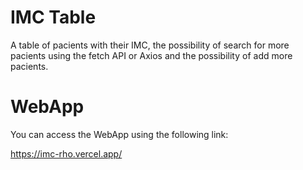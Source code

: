 # IMC Table
A table of pacients with their IMC, the possibility of search for more pacients using the fetch API or Axios and the possibility of add more pacients.

# WebApp
You can access the WebApp using the following link:

  <https://imc-rho.vercel.app/>
